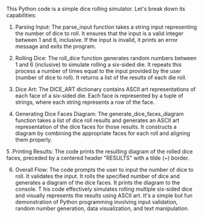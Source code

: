 This Python code is a simple dice rolling simulator. Let's break down its capabilities:

1. Parsing Input:
The parse_input function takes a string input representing the number of dice to roll. It ensures that the input is a valid integer between 1 and 6, inclusive. If the input is invalid, it prints an error message and exits the program.

2. Rolling Dice:
The roll_dice function generates random numbers between 1 and 6 (inclusive) to simulate rolling a six-sided die. It repeats this process a number of times equal to the input provided by the user (number of dice to roll). It returns a list of the results of each die roll.

3. Dice Art:
The DICE_ART dictionary contains ASCII art representations of each face of a six-sided die. Each face is represented by a tuple of strings, where each string represents a row of the face.

4. Generating Dice Faces Diagram:
The generate_dice_faces_diagram function takes a list of dice roll results and generates an ASCII art representation of the dice faces for those results. It constructs a diagram by combining the appropriate faces for each roll and aligning them properly.

5 .Printing Results:
The code prints the resulting diagram of the rolled dice faces, preceded by a centered header "RESULTS"
with a tilde (~) border.

6. Overall Flow:
The code prompts the user to input the number of dice to roll.
It validates the input.
It rolls the specified number of dice and generates a diagram of the dice faces.
It prints the diagram to the console.
T
his code effectively simulates rolling multiple six-sided dice and visually represents the results using ASCII art. It's a simple but fun demonstration of Python programming involving input validation, random number generation, data visualization, and text manipulation.
